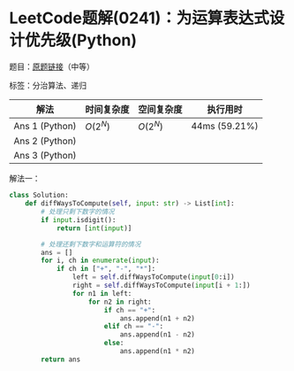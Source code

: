 # LeetCode题解(0241)：为运算表达式设计优先级(Python)

题目：[原题链接](https://leetcode-cn.com/problems/different-ways-to-add-parentheses/)（中等）

标签：分治算法、递归

| 解法           | 时间复杂度 | 空间复杂度 | 执行用时      |
| -------------- | ---------- | ---------- | ------------- |
| Ans 1 (Python) | $O(2^N)$   | $O(2^N)$   | 44ms (59.21%) |
| Ans 2 (Python) |            |            |               |
| Ans 3 (Python) |            |            |               |

解法一：

```python
class Solution:
    def diffWaysToCompute(self, input: str) -> List[int]:
        # 处理只剩下数字的情况
        if input.isdigit():
            return [int(input)]

        # 处理还剩下数字和运算符的情况
        ans = []
        for i, ch in enumerate(input):
            if ch in ["+", "-", "*"]:
                left = self.diffWaysToCompute(input[0:i])
                right = self.diffWaysToCompute(input[i + 1:])
                for n1 in left:
                    for n2 in right:
                        if ch == "+":
                            ans.append(n1 + n2)
                        elif ch == "-":
                            ans.append(n1 - n2)
                        else:
                            ans.append(n1 * n2)
        return ans
```

